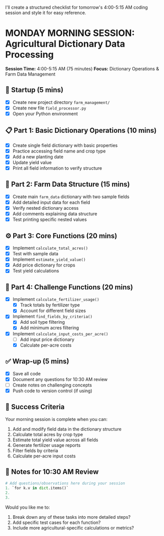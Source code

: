 I'll create a structured checklist for tomorrow's 4:00-5:15 AM coding session and style it for easy reference.

# MONDAY MORNING SESSION: Agricultural Dictionary Data Processing

**Session Time:** 4:00-5:15 AM (75 minutes)
**Focus:** Dictionary Operations & Farm Data Management

## 🔄 Startup (5 mins)

- [x] Create new project directory `farm_management/`
- [x] Create new file `field_processor.py`
- [x] Open your Python environment

## 📋 Part 1: Basic Dictionary Operations (10 mins)

- [x] Create single field dictionary with basic properties
- [x] Practice accessing field name and crop type
- [x] Add a new planting date
- [x] Update yield value
- [x] Print all field information to verify structure

## 🌾 Part 2: Farm Data Structure (15 mins)

- [x] Create main `farm_data` dictionary with two sample fields
- [x] Add detailed input data for each field
- [x] Verify nested dictionary access
- [x] Add comments explaining data structure
- [x] Test printing specific nested values

## ⚙️ Part 3: Core Functions (20 mins)

- [x] Implement `calculate_total_acres()`
- [x] Test with sample data
- [x] Implement `estimate_yield_value()`
- [x] Add price dictionary for crops
- [x] Test yield calculations

## 🎯 Part 4: Challenge Functions (20 mins)

- [x] Implement `calculate_fertilizer_usage()`
  - [x] Track totals by fertilizer type
  - [x] Account for different field sizes
- [x] Implement `find_fields_by_criteria()`
  - [x] Add soil type filtering
  - [x] Add minimum acres filtering
- [x] Implement `calculate_input_costs_per_acre()`
  - [ ] Add input price dictionary
  - [x] Calculate per-acre costs

## ✅ Wrap-up (5 mins)

- [x] Save all code
- [x] Document any questions for 10:30 AM review
- [ ] Create notes on challenging concepts
- [x] Push code to version control (if using)

## 📌 Success Criteria

Your morning session is complete when you can:

1. Add and modify field data in the dictionary structure
2. Calculate total acres by crop type
3. Estimate total yield value across all fields
4. Generate fertilizer usage reports
5. Filter fields by criteria
6. Calculate per-acre input costs

## 📝 Notes for 10:30 AM Review

```python
# Add questions/observations here during your session
1. `for k.v in dict.items()`
2.
3.
```

Would you like me to:

1. Break down any of these tasks into more detailed steps?
2. Add specific test cases for each function?
3. Include more agricultural-specific calculations or metrics?
